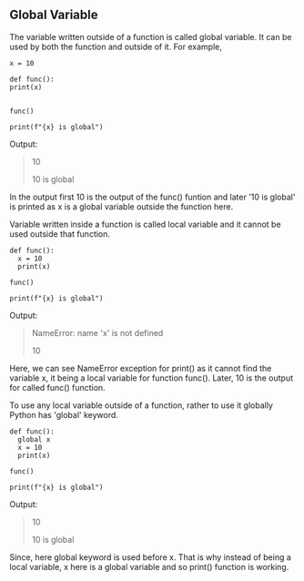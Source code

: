 ## Global Variable

The variable written outside of a function is called global variable. It can be used by both the function and outside of it. For example,

    x = 10
    
    def func():
    print(x)


    func()
    
    print(f"{x} is global")
    
Output:
> 10
>
> 10 is global

In the output first 10 is the output of the func() funtion and later '10 is global' is printed as x is a global variable outside the function here.

Variable written inside a function is called local variable and it cannot be used outside that function.

    def func():
      x = 10
      print(x)

    func()

    print(f"{x} is global")
    
Output:
> NameError: name 'x' is not defined
> 
> 10

Here, we can see NameError exception for print() as it cannot find the variable x, it being a local variable for function func(). Later, 10 is the output for called func() function.

To use any local variable outside of a function, rather to use it globally Python has 'global' keyword. 

    def func():
      global x
      x = 10
      print(x)

    func()
    
    print(f"{x} is global")
    

Output:
> 10
> 
> 10 is global

Since, here global keyword is used before x. That is why instead of being a local variable, x here is a global variable and so print() function is working.
